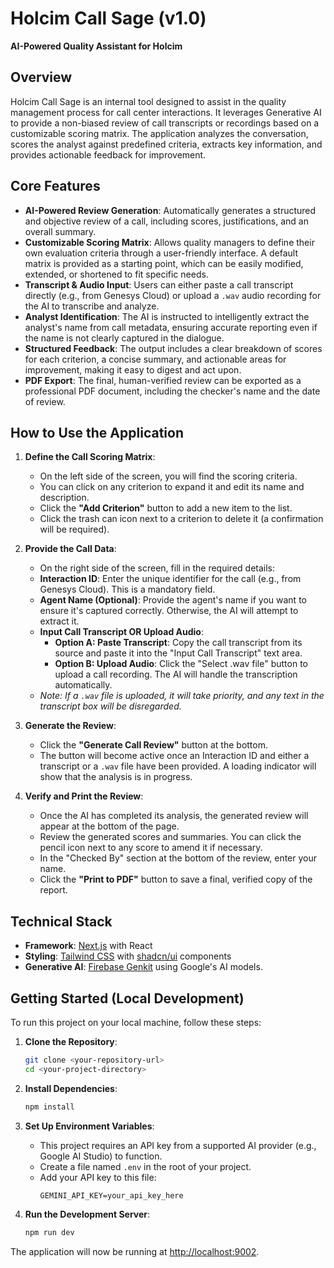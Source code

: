 # Holcim Call Sage (v1.0)

**AI-Powered Quality Assistant for Holcim**

## Overview

Holcim Call Sage is an internal tool designed to assist in the quality management process for call center interactions. It leverages Generative AI to provide a non-biased review of call transcripts or recordings based on a customizable scoring matrix. The application analyzes the conversation, scores the analyst against predefined criteria, extracts key information, and provides actionable feedback for improvement.

## Core Features

-   **AI-Powered Review Generation**: Automatically generates a structured and objective review of a call, including scores, justifications, and an overall summary.
-   **Customizable Scoring Matrix**: Allows quality managers to define their own evaluation criteria through a user-friendly interface. A default matrix is provided as a starting point, which can be easily modified, extended, or shortened to fit specific needs.
-   **Transcript & Audio Input**: Users can either paste a call transcript directly (e.g., from Genesys Cloud) or upload a `.wav` audio recording for the AI to transcribe and analyze.
-   **Analyst Identification**: The AI is instructed to intelligently extract the analyst's name from call metadata, ensuring accurate reporting even if the name is not clearly captured in the dialogue.
-   **Structured Feedback**: The output includes a clear breakdown of scores for each criterion, a concise summary, and actionable areas for improvement, making it easy to digest and act upon.
-   **PDF Export**: The final, human-verified review can be exported as a professional PDF document, including the checker's name and the date of review.

## How to Use the Application

1.  **Define the Call Scoring Matrix**:
    -   On the left side of the screen, you will find the scoring criteria.
    -   You can click on any criterion to expand it and edit its name and description.
    -   Click the **"Add Criterion"** button to add a new item to the list.
    -   Click the trash can icon next to a criterion to delete it (a confirmation will be required).

2.  **Provide the Call Data**:
    -   On the right side of the screen, fill in the required details:
    -   **Interaction ID**: Enter the unique identifier for the call (e.g., from Genesys Cloud). This is a mandatory field.
    -   **Agent Name (Optional)**: Provide the agent's name if you want to ensure it's captured correctly. Otherwise, the AI will attempt to extract it.
    -   **Input Call Transcript OR Upload Audio**:
        -   **Option A: Paste Transcript**: Copy the call transcript from its source and paste it into the "Input Call Transcript" text area.
        -   **Option B: Upload Audio**: Click the "Select .wav file" button to upload a call recording. The AI will handle the transcription automatically.
    -   *Note: If a `.wav` file is uploaded, it will take priority, and any text in the transcript box will be disregarded.*

3.  **Generate the Review**:
    -   Click the **"Generate Call Review"** button at the bottom.
    -   The button will become active once an Interaction ID and either a transcript or a `.wav` file have been provided. A loading indicator will show that the analysis is in progress.

4.  **Verify and Print the Review**:
    -   Once the AI has completed its analysis, the generated review will appear at the bottom of the page.
    -   Review the generated scores and summaries. You can click the pencil icon next to any score to amend it if necessary.
    -   In the "Checked By" section at the bottom of the review, enter your name.
    -   Click the **"Print to PDF"** button to save a final, verified copy of the report.

## Technical Stack

-   **Framework**: [Next.js](https://nextjs.org/) with React
-   **Styling**: [Tailwind CSS](https://tailwindcss.com/) with [shadcn/ui](https://ui.shadcn.com/) components
-   **Generative AI**: [Firebase Genkit](https://firebase.google.com/docs/genkit) using Google's AI models.

## Getting Started (Local Development)

To run this project on your local machine, follow these steps:

1.  **Clone the Repository**:
    ```bash
    git clone <your-repository-url>
    cd <your-project-directory>
    ```

2.  **Install Dependencies**:
    ```bash
    npm install
    ```

3.  **Set Up Environment Variables**:
    -   This project requires an API key from a supported AI provider (e.g., Google AI Studio) to function.
    -   Create a file named `.env` in the root of your project.
    -   Add your API key to this file:
        ```
        GEMINI_API_KEY=your_api_key_here
        ```

4.  **Run the Development Server**:
    ```bash
    npm run dev
    ```

The application will now be running at [http://localhost:9002](http://localhost:9002).

